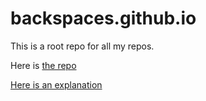 # backspaces.github.io

This is a root repo for all my repos.

Here is [the repo](https://backspaces.github.io)

[Here is an explanation](https://gist.github.com/codeadamca/bc3dcb6fc768ee1714918aa15cf13fad)
